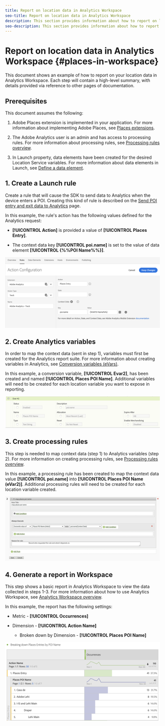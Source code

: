 ```yaml
---
title: Report on location data in Analytics Workspace
seo-title: Report on location data in Analytics Workspace
description: This section provides information about how to report on location data in Analytics Workspace.
seo-description: This section provides information about how to report on location data in Analytics Workspace.
---
```


# Report on location data in Analytics Workspace {#places-in-workspace}

This document shows an example of how to report on your location data in Analytics Workspace. Each step will contain a high-level summary, with details provided via reference to other pages of documentation.

## Prerequisites

This document assumes the following:

1. Adobe Places extension is implemented in your application. For more information about implementing Adobe Places, see [Places extensions](/help/places-ext-aep-sdks/places-extension/places-extension.md).

1. The Adobe Analytics user is an admin and has access to processing rules. For more information about processing rules, see [Processing rules overview](https://docs.adobe.com/content/help/en/analytics/admin/admin-tools/processing-rules/processing-rules.html).

1. In Launch property, data elements have been created for the desired Location Service variables. For more information about data elements in Launch, see [Define a data element](/help/use-places-launch-workflow/define-data-elements.md).


## 1. Create a Launch rule

Create a rule that will cause the SDK to send data to Analytics when the device enters a POI. Creating this kind of rule is described on the [Send POI entry and exit data to Analytics](/help/use-places-with-other-solutions/places-adobe-analytics/use-places-adobe-analytics.md) page.

In this example, the rule's action has the following values defined for the Analytics request:

* **[!UICONTROL Action]** is provided a value of **[!UICONTROL Places Entry]**.

* The context data key **[!UICONTROL poi.name]** is set to the value of data element **[!UICONTROL {%%POI Name%%}]**.

!["set an action"](/help/assets/pt-setAction.png)

## 2. Create Analytics variables

In order to map the context data (sent in step 1), variables must first be created for the Analytics report suite. For more information about creating variables in Analytics, see [Conversion variables \(eVars\)](https://docs.adobe.com/content/help/en/analytics/implementation/analytics-basics/ref-conversion-variables-evar.html).

In this example, a conversion variable, **[!UICONTROL Evar2]**, has been created and named **[!UICONTROL Places POI Name]**. Additional variables will need to be created for each location variable you want to expose in reporting.

!["create an analytics variable"](/help/assets/aa-evar.png)

## 3. Create processing rules

This step is needed to map context data (step 1) to Analytics variables (step 2). For more information on creating processing rules, see [Processing rules overview](https://docs.adobe.com/content/help/en/analytics/admin/admin-tools/processing-rules/processing-rules.html).

In this example, a processing rule has been created to map the context data value **[!UICONTROL poi.name]** into **[!UICONTROL Places POI Name \(eVar2\)]**. Additional processing rules will need to be created for each location variable created.

!["create a processing rule"](/help/assets/aa-processing-rule.png)

## 4. Generate a report in Workspace

This step shows a basic report in Analytics Workspace to view the data collected in steps 1-3. For more information about how to use Analytics Workspace, see [Analytics Workspace overview](https://docs.adobe.com/content/help/en/analytics/analyze/analysis-workspace/analysis-workspace-features.html).

In this example, the report has the following settings:

* Metric - **[!UICONTROL Occurrences]**

* Dimension - **[!UICONTROL Action Name]**

  * Broken down by Dimension - **[!UICONTROL Places POI Name]**

!["create a report in workspace"](/help/assets/aa-workspace.png)
